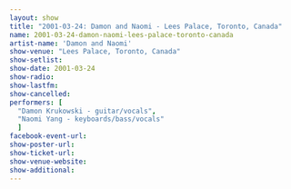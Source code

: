 ```yaml
---
layout: show
title: "2001-03-24: Damon and Naomi - Lees Palace, Toronto, Canada"
name: 2001-03-24-damon-naomi-lees-palace-toronto-canada
artist-name: 'Damon and Naomi'
show-venue: "Lees Palace, Toronto, Canada"
show-setlist: 
show-date: 2001-03-24
show-radio: 
show-lastfm: 
show-cancelled: 
performers: [
  "Damon Krukowski - guitar/vocals",
  "Naomi Yang - keyboards/bass/vocals"
  ]
facebook-event-url: 
show-poster-url: 
show-ticket-url: 
show-venue-website: 
show-additional: 
---
```



